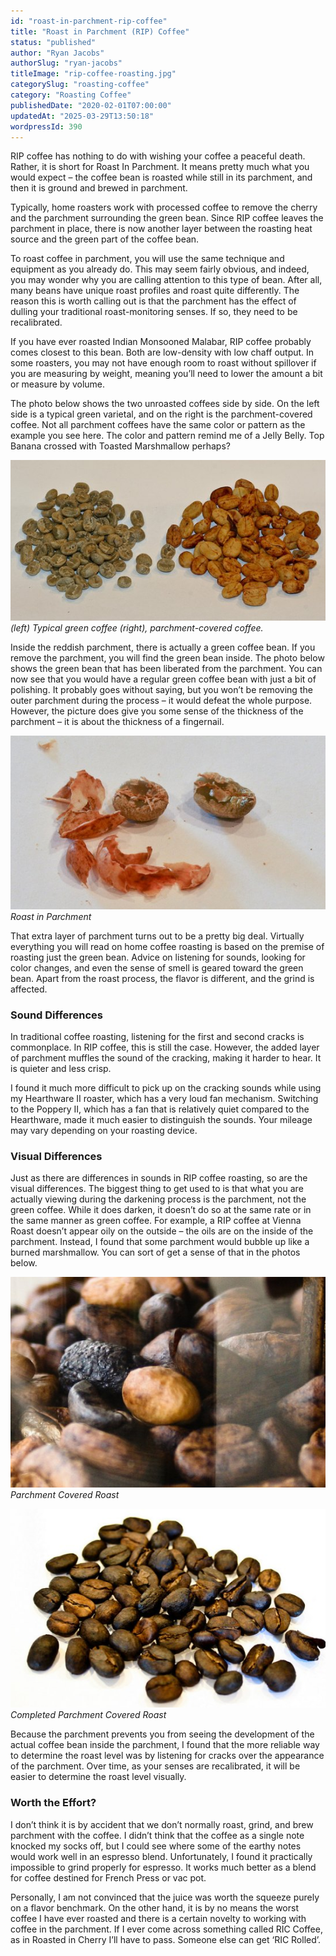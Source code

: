 ```yaml
---
id: "roast-in-parchment-rip-coffee"
title: "Roast in Parchment (RIP) Coffee"
status: "published"
author: "Ryan Jacobs"
authorSlug: "ryan-jacobs"
titleImage: "rip-coffee-roasting.jpg"
categorySlug: "roasting-coffee"
category: "Roasting Coffee"
publishedDate: "2020-02-01T07:00:00"
updatedAt: "2025-03-29T13:50:18"
wordpressId: 390
---
```


RIP coffee has nothing to do with wishing your coffee a peaceful death. Rather, it is short for Roast In Parchment. It means pretty much what you would expect – the coffee bean is roasted while still in its parchment, and then it is ground and brewed in parchment.

Typically, home roasters work with processed coffee to remove the cherry and the parchment surrounding the green bean. Since RIP coffee leaves the parchment in place, there is now another layer between the roasting heat source and the green part of the coffee bean.

To roast coffee in parchment, you will use the same technique and equipment as you already do. This may seem fairly obvious, and indeed, you may wonder why you are calling attention to this type of bean. After all, many beans have unique roast profiles and roast quite differently. The reason this is worth calling out is that the parchment has the effect of dulling your traditional roast-monitoring senses. If so, they need to be recalibrated.

If you have ever roasted Indian Monsooned Malabar, RIP coffee probably comes closest to this bean. Both are low-density with low chaff output. In some roasters, you may not have enough room to roast without spillover if you are measuring by weight, meaning you’ll need to lower the amount a bit or measure by volume.

The photo below shows the two unroasted coffees side by side. On the left side is a typical green varietal, and on the right is the parchment-covered coffee. Not all parchment coffees have the same color or pattern as the example you see here. The color and pattern remind me of a Jelly Belly. Top Banana crossed with Toasted Marshmallow perhaps?

![green and RIP coffee](rip-compare1.jpg)  
*(left) Typical green coffee (right), parchment-covered coffee.*

Inside the reddish parchment, there is actually a green coffee bean. If you remove the parchment, you will find the green bean inside. The photo below shows the green bean that has been liberated from the parchment. You can now see that you would have a regular green coffee bean with just a bit of polishing. It probably goes without saying, but you won’t be removing the outer parchment during the process – it would defeat the whole purpose. However, the picture does give you some sense of the thickness of the parchment – it is about the thickness of a fingernail.

![Roast in Parchment](roast-in-parchment.jpg)  
*Roast in Parchment*

That extra layer of parchment turns out to be a pretty big deal. Virtually everything you will read on home coffee roasting is based on the premise of roasting just the green bean. Advice on listening for sounds, looking for color changes, and even the sense of smell is geared toward the green bean. Apart from the roast process, the flavor is different, and the grind is affected.

### Sound Differences

In traditional coffee roasting, listening for the first and second cracks is commonplace. In RIP coffee, this is still the case. However, the added layer of parchment muffles the sound of the cracking, making it harder to hear. It is quieter and less crisp.

I found it much more difficult to pick up on the cracking sounds while using my Hearthware II roaster, which has a very loud fan mechanism. Switching to the Poppery II, which has a fan that is relatively quiet compared to the Hearthware, made it much easier to distinguish the sounds. Your mileage may vary depending on your roasting device.

### Visual Differences

Just as there are differences in sounds in RIP coffee roasting, so are the visual differences. The biggest thing to get used to is that what you are actually viewing during the darkening process is the parchment, not the green coffee. While it does darken, it doesn’t do so at the same rate or in the same manner as green coffee. For example, a RIP coffee at Vienna Roast doesn’t appear oily on the outside – the oils are on the inside of the parchment. Instead, I found that some parchment would bubble up like a burned marshmallow. You can sort of get a sense of that in the photos below.

![Parchment Covered Roast](visual-rip-roast.jpg)  
*Parchment Covered Roast*

![Completed Parchment Covered Roast](rip-roast-complete.jpg)  
*Completed Parchment Covered Roast*

Because the parchment prevents you from seeing the development of the actual coffee bean inside the parchment, I found that the more reliable way to determine the roast level was by listening for cracks over the appearance of the parchment. Over time, as your senses are recalibrated, it will be easier to determine the roast level visually.

### Worth the Effort?

I don’t think it is by accident that we don’t normally roast, grind, and brew parchment with the coffee. I didn’t think that the coffee as a single note knocked my socks off, but I could see where some of the earthy notes would work well in an espresso blend. Unfortunately, I found it practically impossible to grind properly for espresso. It works much better as a blend for coffee destined for French Press or vac pot.

Personally, I am not convinced that the juice was worth the squeeze purely on a flavor benchmark. On the other hand, it is by no means the worst coffee I have ever roasted and there is a certain novelty to working with coffee in the parchment. If I ever come across something called RIC Coffee, as in Roasted in Cherry I’ll have to pass. Someone else can get ‘RIC Rolled’.
